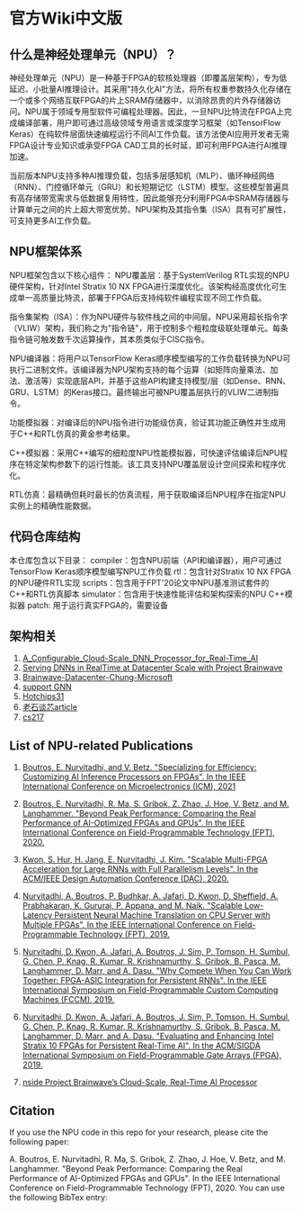 # 官方Wiki中文版

## 什么是神经处理单元（NPU）？
神经处理单元（NPU）是一种基于FPGA的软核处理器（即覆盖层架构），专为低延迟、小批量AI推理设计。其采用"持久化AI"方法，将所有权重参数持久化存储在一个或多个网络互联FPGA的片上SRAM存储器中，以消除昂贵的片外存储器访问。NPU属于领域专用型软件可编程处理器。因此，一旦NPU比特流在FPGA上完成编译部署，用户即可通过高级领域专用语言或深度学习框架（如TensorFlow Keras）在纯软件层面快速编程运行不同AI工作负载。该方法使AI应用开发者无需FPGA设计专业知识或承受FPGA CAD工具的长时延，即可利用FPGA进行AI推理加速。

当前版本NPU支持多种AI推理负载，包括多层感知机（MLP）、循环神经网络（RNN）、门控循环单元（GRU）和长短期记忆（LSTM）模型。这些模型普遍具有高存储带宽需求与低数据复用特性，因此能够充分利用FPGA中SRAM存储器与计算单元之间的片上超大带宽优势。NPU架构及其指令集（ISA）具有可扩展性，可支持更多AI工作负载。

## NPU框架体系
NPU框架包含以下核心组件：
NPU覆盖层：基于SystemVerilog RTL实现的NPU硬件架构，针对Intel Stratix 10 NX FPGA进行深度优化。该架构经高度优化可生成单一高质量比特流，部署于FPGA后支持纯软件编程实现不同工作负载。

指令集架构（ISA）：作为NPU硬件与软件栈之间的中间层。NPU采用超长指令字（VLIW）架构，我们称之为"指令链"，用于控制多个粗粒度级联处理单元。每条指令链可触发数千次运算操作，其本质类似于CISC指令。

NPU编译器：将用户以TensorFlow Keras顺序模型编写的工作负载转换为NPU可执行二进制文件。该编译器为NPU架构支持的每个运算（如矩阵向量乘法、加法、激活等）实现底层API，并基于这些API构建支持模型/层（如Dense、RNN、GRU、LSTM）的Keras接口。最终输出可被NPU覆盖层执行的VLIW二进制指令。

功能模拟器：对编译后的NPU指令进行功能级仿真，验证其功能正确性并生成用于C++和RTL仿真的黄金参考结果。

C++模拟器：采用C++编写的细粒度NPU性能模拟器，可快速评估编译后NPU程序在特定架构参数下的运行性能。该工具支持NPU覆盖层设计空间探索和程序优化。

RTL仿真：最精确但耗时最长的仿真流程，用于获取编译后NPU程序在指定NPU实例上的精确性能数据。

## 代码仓库结构
本仓库包含以下目录：
compiler：包含NPU前端（API和编译器），用户可通过TensorFlow Keras顺序模型编写NPU工作负载
rtl：包含针对Stratix 10 NX FPGA的NPU硬件RTL实现
scripts：包含用于FPT'20论文中NPU基准测试套件的C++和RTL仿真脚本
simulator：包含用于快速性能评估和架构探索的NPU C++模拟器
patch: 用于运行真实FPGA的，需要设备

## 架构相关

1. [A_Configurable_Cloud-Scale_DNN_Processor_for_Real-Time_AI](../doc/A_Configurable_Cloud-Scale_DNN_Processor_for_Real-Time_AI.pdf)
1. [Serving DNNs in RealTime at Datacenter Scale with Project Brainwave](../doc/mi0218_Chung-2018Mar25.pdf)
1. [Brainwave-Datacenter-Chung-Microsoft](../doc/HC29.22622-Brainwave-Datacenter-Chung-Microsoft-2017_08_11_2017.compressed.pdf)
1. [support GNN](../doc/A_Software-Programmable_Neural_Processing_Unit_for_Graph_Neural_Network_Inference_on_FPGAs.pdf)
1. [Hotchips31](../doc/HC31_T2_Microsoft_CarrieChiouChung.pdf)
1. [老石谈芯article](https://shilicon.com/archives/180)
1. [cs217](https://zhuanlan.zhihu.com/p/329789414)


## List of NPU-related Publications
1. [Boutros, E. Nurvitadhi, and V. Betz. "Specializing for Efficiency: Customizing AI Inference Processors on FPGAs". In the IEEE International Conference on Microelectronics (ICM), 2021](../doc/01_icm2021_specialization.pdf)

1. [Boutros, E. Nurvitadhi, R. Ma, S. Gribok, Z. Zhao, J. Hoe, V. Betz, and M. Langhammer. "Beyond Peak Performance: Comparing the Real Performance of AI-Optimized FPGAs and GPUs". In the IEEE International Conference on Field-Programmable Technology (FPT), 2020.](../doc/02_beyond-peak-performance-white-paper.pdf)

1. [Kwon, S. Hur, H. Jang, E. Nurvitadhi, J. Kim. "Scalable Multi-FPGA Acceleration for Large RNNs with Full Parallelism Levels". In the ACM/IEEE Design Automation Conference (DAC), 2020.](../doc/03_Scalable_Multi-FPGA_Acceleration_for_Large_RNNs_with_Full_Parallelism_Levels.pdf)

1. [Nurvitadhi, A. Boutros, P. Budhkar, A. Jafari, D. Kwon, D. Sheffield, A. Prabhakaran, K. Gururaj, P. Appana, and M. Naik. "Scalable Low-Latency Persistent Neural Machine Translation on CPU Server with Multiple FPGAs". In the IEEE International Conference on Field-Programmable Technology (FPT), 2019.](../doc/04_Scalable_Low-Latency_Persistent_Neural_Machine_Translation_on_CPU_Server_with_Multiple_FPGAs.pdf)

1. [Nurvitadhi, D. Kwon, A. Jafari, A. Boutros, J. Sim, P. Tomson, H. Sumbul, G. Chen, P. Knag, R. Kumar, R. Krishnamurthy, S. Gribok, B. Pasca, M. Langhammer, D. Marr, and A. Dasu. "Why Compete When You Can Work Together: FPGA-ASIC Integration for Persistent RNNs". In the IEEE International Symposium on Field-Programmable Custom Computing Machines (FCCM), 2019.](../doc/05_Why_Compete_When_You_Can_Work_Together_FPGA-ASIC_Integration_for_Persistent_RNNs.pdf)

1. [Nurvitadhi, D. Kwon, A. Jafari, A. Boutros, J. Sim, P. Tomson, H. Sumbul, G. Chen, P. Knag, R. Kumar, R. Krishnamurthy, S. Gribok, B. Pasca, M. Langhammer, D. Marr, and A. Dasu. "Evaluating and Enhancing Intel Stratix 10 FPGAs for Persistent Real-Time AI". In the ACM/SIGDA International Symposium on Field-Programmable Gate Arrays (FPGA), 2019.](../doc/06_Evaluating_The_Highly-Pipelined_Intel_Stratix_10_FPGA_Architecture_Using_Open-Source_Benchmarks.pdf)

1. [nside Project Brainwave’s Cloud-Scale, Real-Time AI Processor](../doc/07_Inside_Project_Brainwaves_Cloud-Scale_Real-Time_AI_Processor.pdf)

## Citation
If you use the NPU code in this repo for your research, please cite the following paper:

A. Boutros, E. Nurvitadhi, R. Ma, S. Gribok, Z. Zhao, J. Hoe, V. Betz, and M. Langhammer. "Beyond Peak Performance: Comparing the Real Performance of AI-Optimized FPGAs and GPUs". In the IEEE International Conference on Field-Programmable Technology (FPT), 2020.
You can use the following BibTex entry:
